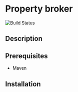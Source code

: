 # Property broker

[![Build Status](https://travis-ci.org/Milan26/property-broker.svg)](https://travis-ci.org/Milan26/property-broker)

## Description

## Prerequisites
 * Maven

## Installation
